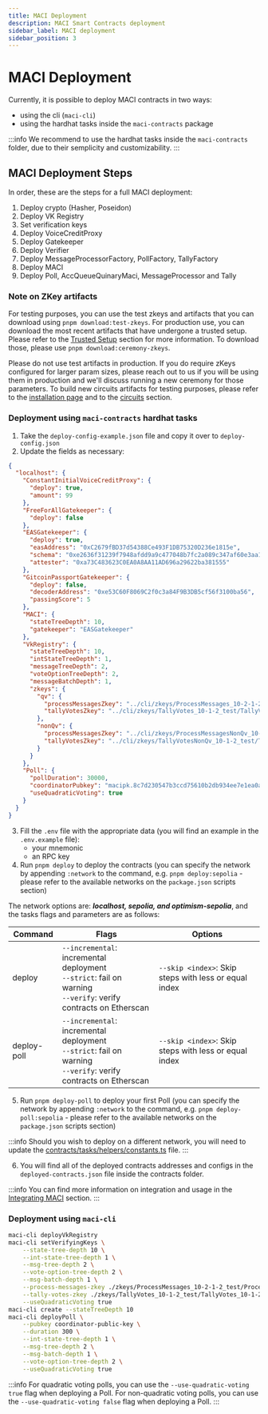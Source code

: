 ```yaml
---
title: MACI Deployment
description: MACI Smart Contracts deployment
sidebar_label: MACI deployment
sidebar_position: 3
---
```


# MACI Deployment

Currently, it is possible to deploy MACI contracts in two ways:

- using the cli (`maci-cli`)
- using the hardhat tasks inside the `maci-contracts` package

:::info
We recommend to use the hardhat tasks inside the `maci-contracts` folder, due to their semplicity and customizability.
:::

## MACI Deployment Steps

In order, these are the steps for a full MACI deployment:

1. Deploy crypto (Hasher, Poseidon)
2. Deploy VK Registry
3. Set verification keys
4. Deploy VoiceCreditProxy
5. Deploy Gatekeeper
6. Deploy Verifier
7. Deploy MessageProcessorFactory, PollFactory, TallyFactory
8. Deploy MACI
9. Deploy Poll, AccQueueQuinaryMaci, MessageProcessor and Tally

### Note on ZKey artifacts

For testing purposes, you can use the test zkeys and artifacts that you can download using `pnpm download:test-zkeys`. For production use, you can download the most recent artifacts that have undergone a trusted setup. Please refer to the [Trusted Setup](/docs/security/trusted-setup) section for more information. To download those, please use `pnpm download:ceremony-zkeys`.

Please do not use test artifacts in production. If you do require zKeys configured for larger param sizes, please reach out to us if you will be using them in production and we'll discuss running a new ceremony for those parameters. To build new circuits artifacts for testing purposes, please refer to the [installation page](/docs/quick-start/installation#configure-circomkit) and to the [circuits](/docs/developers-references/zk-snark-circuits/circuits) section.

### Deployment using `maci-contracts` hardhat tasks

1. Take the `deploy-config-example.json` file and copy it over to `deploy-config.json`
2. Update the fields as necessary:

```json
{
  "localhost": {
    "ConstantInitialVoiceCreditProxy": {
      "deploy": true,
      "amount": 99
    },
    "FreeForAllGatekeeper": {
      "deploy": false
    },
    "EASGatekeeper": {
      "deploy": true,
      "easAddress": "0xC2679fBD37d54388Ce493F1DB75320D236e1815e",
      "schema": "0xe2636f31239f7948afdd9a9c477048b7fc2a089c347af60e3aa1251e5bf63e5c",
      "attester": "0xa73C483623C0EA0A8AA11AD696a29622ba381555"
    },
    "GitcoinPassportGatekeeper": {
      "deploy": false,
      "decoderAddress": "0xe53C60F8069C2f0c3a84F9B3DB5cf56f3100ba56",
      "passingScore": 5
    },
    "MACI": {
      "stateTreeDepth": 10,
      "gatekeeper": "EASGatekeeper"
    },
    "VkRegistry": {
      "stateTreeDepth": 10,
      "intStateTreeDepth": 1,
      "messageTreeDepth": 2,
      "voteOptionTreeDepth": 2,
      "messageBatchDepth": 1,
      "zkeys": {
        "qv": {
          "processMessagesZkey": "../cli/zkeys/ProcessMessages_10-2-1-2_test/ProcessMessages_10-2-1-2_test.0.zkey",
          "tallyVotesZkey": "../cli/zkeys/TallyVotes_10-1-2_test/TallyVotes_10-1-2_test.0.zkey"
        },
        "nonQv": {
          "processMessagesZkey": "../cli/zkeys/ProcessMessagesNonQv_10-2-1-2_test/ProcessMessagesNonQv_10-2-1-2_test.0.zkey",
          "tallyVotesZkey": "../cli/zkeys/TallyVotesNonQv_10-1-2_test/TallyVotesNonQv_10-1-2_test.0.zkey"
        }
      }
    },
    "Poll": {
      "pollDuration": 30000,
      "coordinatorPubkey": "macipk.8c7d230547b3ccd75610b2db934ee7e1ea0a01db679e2cfcabe535234f046a18",
      "useQuadraticVoting": true
    }
  }
}
```

3. Fill the `.env` file with the appropriate data (you will find an example in the `.env.example` file):
   - your mnemonic
   - an RPC key
4. Run `pnpm deploy` to deploy the contracts (you can specify the network by appending `:network` to the command, e.g. `pnpm deploy:sepolia` - please refer to the available networks on the `package.json` scripts section)

The network options are: **_localhost, sepolia, and optimism-sepolia_**, and the tasks flags and parameters are as follows:

| Command     | Flags                                                                                                                     | Options                                               |
| ----------- | ------------------------------------------------------------------------------------------------------------------------- | ----------------------------------------------------- |
| deploy      | `--incremental`: incremental deployment <br/> `--strict`: fail on warning <br/> `--verify`: verify contracts on Etherscan | `--skip <index>`: Skip steps with less or equal index |
| deploy-poll | `--incremental`: incremental deployment <br/> `--strict`: fail on warning <br/> `--verify`: verify contracts on Etherscan | `--skip <index>`: Skip steps with less or equal index |

5. Run `pnpm deploy-poll` to deploy your first Poll (you can specify the network by appending `:network` to the command, e.g. `pnpm deploy-poll:sepolia` - please refer to the available networks on the `package.json` scripts section)

:::info
Should you wish to deploy on a different network, you will need to update the [contracts/tasks/helpers/constants.ts](https://github.com/privacy-scaling-explorations/maci/blob/dev/contracts/tasks/helpers/constants.ts) file.
:::

6. You will find all of the deployed contracts addresses and configs in the `deployed-contracts.json` file inside the contracts folder.

:::info
You can find more information on integration and usage in the [Integrating MACI](/docs/developers-references/integrating) section.
:::

### Deployment using `maci-cli`

```bash
maci-cli deployVkRegistry
maci-cli setVerifyingKeys \
    --state-tree-depth 10 \
    --int-state-tree-depth 1 \
    --msg-tree-depth 2 \
    --vote-option-tree-depth 2 \
    --msg-batch-depth 1 \
    --process-messages-zkey ./zkeys/ProcessMessages_10-2-1-2_test/ProcessMessages_10-2-1-2_test.0.zkey \
    --tally-votes-zkey ./zkeys/TallyVotes_10-1-2_test/TallyVotes_10-1-2_test.0.zkey \
    --useQuadraticVoting true
maci-cli create --stateTreeDepth 10
maci-cli deployPoll \
    --pubkey coordinator-public-key \
    --duration 300 \
    --int-state-tree-depth 1 \
    --msg-tree-depth 2 \
    --msg-batch-depth 1 \
    --vote-option-tree-depth 2 \
    --useQuadraticVoting true
```

:::info
For quadratic voting polls, you can use the `--use-quadratic-voting true` flag when deploying a Poll.
For non-quadratic voting polls, you can use the `--use-quadratic-voting false` flag when deploying a Poll.
:::
